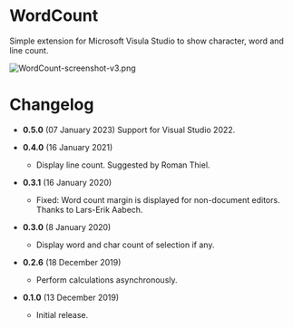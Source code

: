 # WordCount

Simple extension for Microsoft Visula Studio to show character, word and line count.

![WordCount-screenshot-v3.png](art/WordCount-screenshot-v3.png)

# Changelog

* **0.5.0** (07 January 2023)
  Support for Visual Studio 2022.

* **0.4.0** (16 January 2021)
  * Display line count. Suggested by Roman Thiel.

* **0.3.1** (16 January 2020)
  * Fixed: Word count margin is displayed for non-document editors. Thanks to Lars-Erik Aabech.

* **0.3.0** (8 January 2020)
  * Display word and char count of selection if any.

* **0.2.6** (18 December 2019)
  * Perform calculations asynchronously.

* **0.1.0** (13 December 2019)
  * Initial release.
